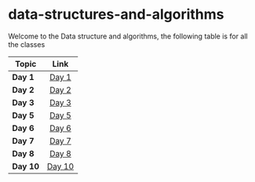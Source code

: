 # data-structures-and-algorithms

Welcome to the Data structure and algorithms, the following table is for all the classes

| Topic   |      Link      |
|----------|:-------------:|
| **Day 1** |[Day 1](data1/README.md) |
| **Day 2** |[Day 2](day2/README.md) |
| **Day 3** |[Day 3](day3/README.md) |
| **Day 5** |[Day 5](Data-Structures/linked-list/README.md) |
| **Day 6** |[Day 6](Data-Structures/linked-list/README.md) |
| **Day 7** |[Day 7](Data-Structures/linked-list/README7.md) |
| **Day 8** |[Day 8](challenges/ll_zip/ll_zip.md) |
| **Day 10** |[Day 10](Data-Structures/stack_and_queue/README.md) |